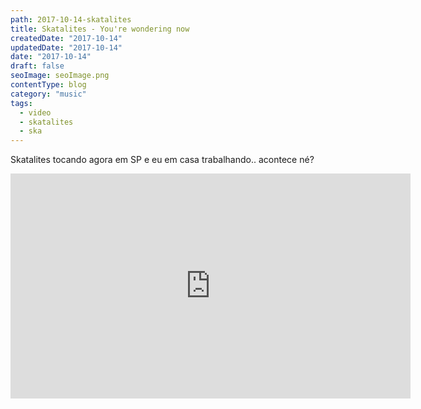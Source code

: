 ```yaml
---
path: 2017-10-14-skatalites
title: Skatalites - You're wondering now
createdDate: "2017-10-14"
updatedDate: "2017-10-14"
date: "2017-10-14"
draft: false
seoImage: seoImage.png
contentType: blog
category: "music"
tags:
  - video
  - skatalites
  - ska
---
```


Skatalites tocando agora em SP e eu em casa trabalhando.. acontece né?

<iframe width="640" height="360" src="https://www.youtube.com/embed/qDmxR2Hr4cA" frameborder="0" allowfullscreen></iframe>

